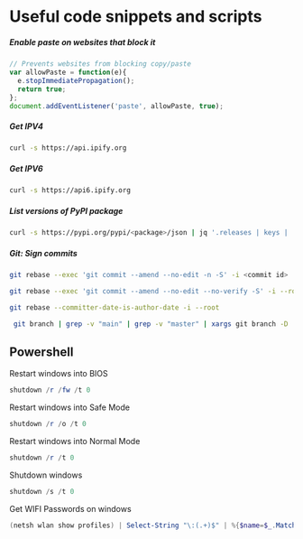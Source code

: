 # Useful code snippets and scripts


##### Enable paste on websites that block it

``` js title="Don't F&_k with Paste"
// Prevents websites from blocking copy/paste
var allowPaste = function(e){
  e.stopImmediatePropagation();
  return true;
};
document.addEventListener('paste', allowPaste, true);
```


##### Get IPV4

``` sh title="Get the current IPv4 address"
curl -s https://api.ipify.org
```

##### Get IPV6

``` sh title="Get the current IPv6 address"
curl -s https://api6.ipify.org
```


##### List versions of PyPI package

``` sh title="List the available versions of a PyPi package"
curl -s https://pypi.org/pypi/<package>/json | jq '.releases | keys | .[]'

```

##### Git: Sign commits

```sh title="Sign all commits from the commit id"
git rebase --exec 'git commit --amend --no-edit -n -S' -i <commit id>
```

```sh title="Resign all commits in a repository"
git rebase --exec 'git commit --amend --no-edit --no-verify -S' -i --root
```

```sh title="Keep the commited date when signing using above commands"
git rebase --committer-date-is-author-date -i --root
```

```sh title="Delete local git branches except a few"
 git branch | grep -v "main" | grep -v "master" | xargs git branch -D
```

## Powershell 

Restart windows into BIOS

```powershell
shutdown /r /fw /t 0
```

Restart windows into Safe Mode
```powershell
shutdown /r /o /t 0
```

Restart windows into Normal Mode
```powershell
shutdown /r /t 0
```

Shutdown windows
```powershell
shutdown /s /t 0
```

Get WIFI Passwords on windows
```powershell
(netsh wlan show profiles) | Select-String "\:(.+)$" | %{$name=$_.Matches.Groups[1].Value.Trim(); $_} | %{(netsh wlan show profile name="$name" key=clear)} | Select-String "Key Content\W+\:(.+)$" | %{$pass=$_.Matches.Groups[1].Value.Trim(); $_} | %{[PSCustomObject]@{ PROFILE_NAME=$name;PASSWORD=$pass }} | Format-Table –Wrap
```